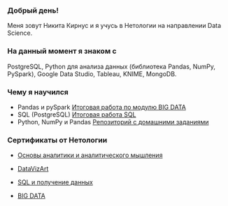 ### Добрый день!

Меня зовут Никита Кирнус и я учусь в Нетологии на направлении Data Science.

### На данный момент я знаком с

PostgreSQL, Python для анализа данных (библиотека Pandas, NumPy, PySpark), Google Data Studio, Tableau, KNIME, MongoDB.

### Чему я научился

* Pandas и pySpark [Итоговая работа по модулю BIG DATA](https://github.com/MrKirnus/BIG-DATA)
* SQL (PostgreSQL) [Итоговая работа SQL](https://github.com/MrKirnus/sql_final)
* Python, NumPy и Pandas [Репозиторий с домашними заданиями](https://github.com/MrKirnus/Python)



### Сертификаты от Нетологии

* [Основы аналитики и аналитического мышления](https://github.com/MrKirnus/Nikita-Kirnus/blob/main/Fundamentals%20of%20analytics%20-%20certificate.pdf)

* [DataVizArt](https://github.com/MrKirnus/Nikita-Kirnus/blob/main/DataVizArt%20-%20certificate.pdf)

* [SQL и получение данных](https://github.com/MrKirnus/Nikita-Kirnus/blob/main/SQL-certificate.pdf)

* [BIG DATA](https://github.com/MrKirnus/Nikita-Kirnus/blob/main/BIG%20DATA%20-%20certificate.pdf)
